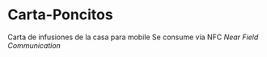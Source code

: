 # Carta-Poncitos
Carta de infusiones de la casa para mobile
Se consume vía NFC *Near Field Communication*
